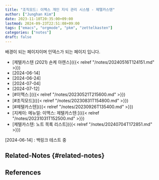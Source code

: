 ```yaml
---
title: "조직모드: 이맥스 개인 지식 관리 시스템 - 제텔카스텐"
author: ["Junghan Kim"]
date: 2023-11-10T20:35:00+09:00
lastmod: 2024-09-23T22:51:08+09:00
tags: ["emacs", "orgmode", "pkm", "zettelkasten"]
categories: ["notes"]
draft: false
---
```


배경이 되는 페이지이며 인덱스가 되는 페이지 입니다.

-   [제텔카스텐 (2021) 숀케 아렌스]({{< relref "/notes/20240516T124151.md" >}})
-   [2024-06-14]
-   [2024-06-24]
-   [2024-07-04]
-   [2024-07-12]
-   [#이맥스:]({{< relref "/notes/20230521T215600.md" >}})
-   [#조직모드]({{< relref "/notes/20230831T154800.md" >}})
-   [#제텔카스텐]({{< relref "/notes/20230926T135400.md" >}})
-   [지케이: 메뉴얼: 이맥스: 제텔카스텐:]({{< relref "/notes/20231031T152500.md" >}})
-   [제텔카스텐: 노트 목록 리스트]({{< relref "/notes/20240704T172851.md" >}})

[2024-06-14]
: 백링크 테스트 중


## Related-Notes {#related-notes}

## References

<style>.csl-entry{text-indent: -1.5em; margin-left: 1.5em;}</style><div class="csl-bib-body">
</div>
